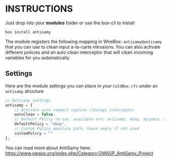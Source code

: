INSTRUCTIONS
============

Just drop into your **modules** folder or use the box-cli to install

`box install antisamy`

The module registers the following mapping in WireBox: `antisamy@antisamy`
that you can use to clean input a-la-carte intrusions.  You can also activate different
policies and an auto clean interceptor that will clean incoming variables for you automatically.

## Settings
Here are the module settings you can place in your `ColdBox.cfc` under an `antisamy` structure

```js
// Antisamy settings
antisamy = {
	// Activate auto request capture cleanups interceptor
	autoClean = false,
	// Default Policy to use, available are: antisamy, ebay, myspace, slashdot and tinymce
	defaultPolicy = "ebay",
	// Custom Policy absolute path, leave empty if not used
	customPolicy = ""
};
```

You can read more about AntiSamy here: https://www.owasp.org/index.php/Category:OWASP_AntiSamy_Project